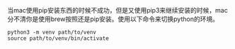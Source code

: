 当mac使用pip安装东西的时候不成功，但是又使用pip3来继续安装的时候，mac分不清你是使用brew按照还是pip安装。使用以下命令来切换python的环境。

```
python3 -m venv path/to/venv
source path/to/venv/bin/activate
```

